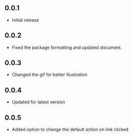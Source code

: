 ## 0.0.1

* Initial release

## 0.0.2

* Fixed the package formatting and updated document.

## 0.0.3

* Changed the gif for better illustration

## 0.0.4

* Updated for latest version

## 0.0.5

* Added option to change the default action on link clicked